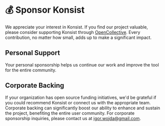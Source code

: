 # 💰 Sponsor Konsist

We appreciate your interest in Konsist. If you find our project valuable, please consider supporting Konsist through [OpenCollective](https://opencollective.com/konsist). Every contribution, no matter how small, adds up to make a significant impact.

## **Personal Support**

Your personal sponsorship helps us continue our work and improve the tool for the entire community.

## **Corporate Backing**

If your organization has open source funding initiatives, we'd be grateful if you could recommend Konsist or connect us with the appropriate team. Corporate backing can significantly boost our ability to enhance and sustain the project, benefiting the entire user community. For corporate sponsorship inquiries, please contact us at [igor.wojda@gmail.com](mailto:igor.wojda@gmail.com).
